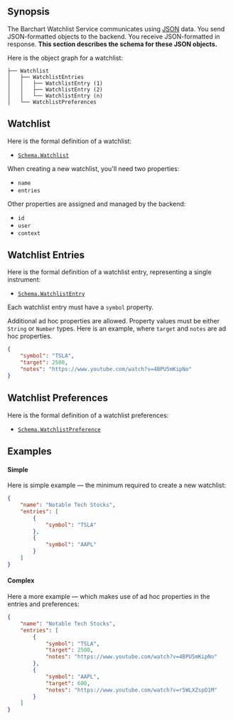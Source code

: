 ## Synopsis

The Barchart Watchlist Service communicates using [JSON](https://en.wikipedia.org/wiki/JSON) data. You send JSON-formatted objects to the backend. You receive JSON-formatted in response. **This section describes the schema for these JSON objects.**

Here is the object graph for a watchlist:

```text
├── Watchlist
│   ├── WatchlistEntries
│   │   ├── WatchlistEntry (1)
│   │   ├── WatchlistEntry (2)
│   │   └── WatchlistEntry (n)
│   └── WatchlistPreferences
```

## Watchlist

Here is the formal definition of a watchlist:

* [```Schema.Watchlist```](/content/sdk/lib-data?id=schemawatchlist)

When creating a new watchlist, you'll need two properties:

* ```name```
* ```entries```

Other properties are assigned and managed by the backend:

* ```id```
* ```user```
* ```context```

## Watchlist Entries

Here is the formal definition of a watchlist entry, representing a single instrument:

* [```Schema.WatchlistEntry```](/content/sdk/lib-data?id=schemawatchlistentry)

Each watchlist entry must have a ```symbol``` property.

Additional ad hoc properties are allowed. Property values must be either ```String``` or ```Number``` types. Here is an example, where ```target``` and ```notes``` are ad hoc properties.

```json
{
	"symbol": "TSLA",
	"target": 2500,
	"notes": "https://www.youtube.com/watch?v=4BPU5mKipNo"
}
```

## Watchlist Preferences

Here is the formal definition of a watchlist preferences:

* [```Schema.WatchlistPreference```](/content/sdk/lib-data?id=schemawatchlistpreferences)

## Examples

#### Simple

Here is simple example — the minimum required to create a new watchlist:

```json
{
	"name": "Notable Tech Stocks",
	"entries": [
		{
			"symbol": "TSLA"
		},
		{
			"symbol": "AAPL"
		}
	]
}
```

#### Complex

Here a more example — which makes use of ad hoc properties in the entries and preferences:

```json
{
	"name": "Notable Tech Stocks",
	"entries": [
		{
			"symbol": "TSLA",
			"target": 2500,
			"notes": "https://www.youtube.com/watch?v=4BPU5mKipNo"
		},
		{
			"symbol": "AAPL",
			"target": 600,
			"notes": "https://www.youtube.com/watch?v=r5WLXZspD1M"
		}
	]
}
```








